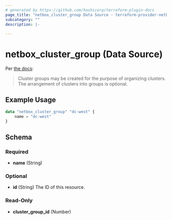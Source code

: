 ```yaml
---
# generated by https://github.com/hashicorp/terraform-plugin-docs
page_title: "netbox_cluster_group Data Source - terraform-provider-netbox"
subcategory: ""
description: |-
  
---
```


# netbox_cluster_group (Data Source)

Per [the docs](https://netbox.readthedocs.io/en/stable/core-functionality/virtualization/):

> Cluster groups may be created for the purpose of organizing clusters. The arrangement of clusters into groups is optional.

## Example Usage

```terraform
data "netbox_cluster_group" "dc-west" {
    name = "dc-west"
}
```

<!-- schema generated by tfplugindocs -->
## Schema

### Required

- **name** (String)

### Optional

- **id** (String) The ID of this resource.

### Read-Only

- **cluster_group_id** (Number)


